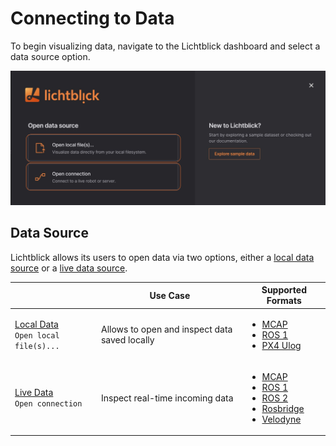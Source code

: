 # Connecting to Data

To begin visualizing data, navigate to the Lichtblick dashboard and select a data source option.

![image](images/lb-initial-popup.png)

## Data Source

Lichtblick allows its users to open data via two options, either a [local data source](./local-data.md) or a [live data source](./live-data.md).

|  | Use Case | Supported Formats |
| --- | --- | --- |
| [Local Data](./local-data.md) <br/> `Open local file(s)...` | Allows to open and inspect data saved locally | <ul><li>[MCAP](./mcap.md)</li><li>[ROS 1](./ros1.md)</li><li>[PX4 Ulog](./px-4.md)</li></ul> |
| [Live Data](./live-data.md) <br/> `Open connection` | Inspect real-time incoming data | <ul><li>[MCAP](./mcap.md)</li><li>[ROS 1](./ros1.md)</li><li>[ROS 2](./ros2.md)</li><li>[Rosbridge](./rosbridge.md)</li><li>[Velodyne](./velodyne.md)</li></ul> |
